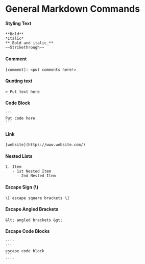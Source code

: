# General Markdown Commands

#### Styling Text

```
**Bold**
*Italic*
**_Bold and italic_**
~~Strikethrough~~
```

#### Comment

```
[comment]: <put comments here!>
```

[comment]: <https://github.com/flot/flot/blob/master/API.md>

#### Quoting text

```
> Put text here
```

#### Code Block

````
```
Put code here
```
````

#### Link

```
[website](https://www.website.com/)
```

#### Nested Lists

```
1. Item
   - 1st Nested Item
     - 2nd Nested Item
```

#### Escape Sign (\\)

```
\[ escape square brackets \]
```

#### Escape Angled Brackets

```
&lt; angled brackets &gt;
```

#### Escape Code Blocks

`````
````
```
escape code block
```
````
`````

